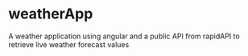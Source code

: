 # weatherApp
A weather application using angular and a public API from rapidAPI to retrieve live weather forecast values
